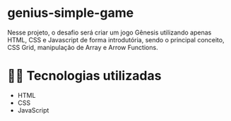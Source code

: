 # genius-simple-game

Nesse projeto, o desafio será criar um jogo Gênesis utilizando apenas HTML, CSS e Javascript de forma introdutória, sendo o principal conceito, CSS Grid, manipulação de Array e Arrow Functions.

# 👨‍💻 Tecnologias utilizadas
* HTML
* CSS
* JavaScript